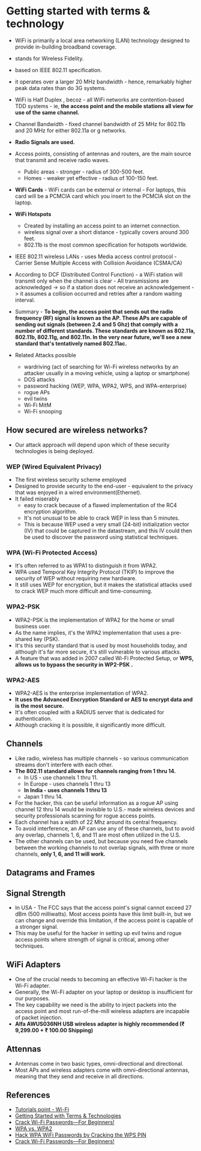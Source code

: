 # Getting started with terms & technology

- WiFi is primarily a local area networking (LAN) technology designed to provide in-building broadband coverage.

- stands for Wireless Fidelity.
- based on IEEE 802.11 specification. 
- it operates over a larger 20 MHz bandwidth - hence, remarkably higher peak data rates than do 3G systems.
- WiFi is Half Duplex , becoz - all WiFi networks are contention-based TDD systems - ie, **the access point and the mobile stations all view for use of the same channel.**
- Channel Bandwidth - fixed channel bandwidth of 25 MHz for 802.11b and 20 MHz for either 802.11a or g networks.
- **Radio Signals are used.**
- Access points, consisting of antennas and routers, are the main source that transmit and receive radio waves. 
    - Public areas - stronger - radius of 300-500 feet.
    - Homes - weaker yet effective - radius of 100-150 feet.

- **WiFi Cards** - WiFi cards can be external or internal - For laptops, this card will be a PCMCIA card which you insert to the PCMCIA slot on the laptop.
- **WiFi Hotspots** 
    - Created by installing an access point to an internet connection.
    - wireless signal over a short distance - typically covers around 300 feet.
    - 802.11b is the most common specification for hotspots worldwide.

- IEEE 802.11 wireless LANs - uses Media access control protocol - Carrier Sense Multiple Access with Collision Avoidance (CSMA/CA)
- According to DCF (Distributed Control Function) - a WiFi station will transmit only when the channel is clear - All transmissions are acknowledged -> so if a station does not receive an acknowledgement -> it assumes a collision occurred and retries after a random waiting interval.

- Summary - **To begin, the access point that sends out the radio frequency (RF) signal is known as the AP. These APs are capable of sending out signals (between 2.4 and 5 Ghz) that comply with a number of different standards. These standards are known as 802.11a, 802.11b, 802.11g, and 802.11n. In the very near future, we'll see a new standard that's tentatively named 802.11ac.**

- Related Attacks possible 
    - wardriving (act of searching for Wi-Fi wireless networks by an attacker usually in a moving vehicle, using a laptop or smartphone)
    - DOS attacks 
    - password hacking (WEP, WPA, WPA2, WPS, and WPA-enterprise) 
    - rogue APs 
    - evil twins 
    - Wi-Fi MitM  
    - Wi-Fi snooping

## How secured are wireless networks?

- Our attack approach will depend upon which of these security technologies is being deployed.

### WEP (Wired Equivalent Privacy)

- The first wireless security scheme employed
- Designed to provide security to the end-user - equivalent to the privacy that was enjoyed in a wired environment(Ethernet).
- It failed miserably
    - easy to crack because of a flawed implementation of the RC4 encryption algorithm. 
    - It's not unusual to be able to crack WEP in less than 5 minutes. 
    - This is because WEP used a very small (24-bit) initialization vector (IV) that could be captured in the datastream, and this IV could then be used to discover the password using statistical techniques.

### WPA (Wi-Fi Protected Access) 

- It's often referred to as WPA1 to distinguish it from WPA2.
- WPA used Temporal Key Integrity Protocol (TKIP) to improve the security of WEP without requiring new hardware. 
- It still uses WEP for encryption, but it makes the statistical attacks used to crack WEP much more difficult and time-consuming.

### WPA2-PSK

- WPA2-PSK is the implementation of WPA2 for the home or small business user. 
- As the name implies, it's the WPA2 implementation that uses a pre-shared key (PSK). 
- It's this security standard that is used by most households today, and although it's far more secure, it's still vulnerable to various attacks.
- A feature that was added in 2007 called Wi-Fi Protected Setup, or **WPS, allows us to bypass the security in WP2-PSK .**

### WPA2-AES

- WPA2-AES is the enterprise implementation of WPA2. 
- **It uses the Advanced Encryption Standard or AES to encrypt data and is the most secure.** 
- It's often coupled with a RADIUS server that is dedicated for authentication.
- Although cracking it is possible, it significantly more difficult.

## Channels

- Like radio, wireless has multiple channels - so various communication streams don't interfere with each other. 
- **The 802.11 standard allows for channels ranging from 1 thru 14.**
    - In US - use channels 1 thru 11. 
    - In Europe - uses channels 1 thru 13 
    - **In India - uses channels 1 thru 13**
    - Japan 1 thru 14.
- For the hacker, this can be useful information as a rogue AP using channel 12 thru 14 would be invisible to U.S.- made wireless devices and security professionals scanning for rogue access points.
- Each channel has a width of 22 Mhz around its central frequency. 
- To avoid interference, an AP can use any of these channels, but to avoid any overlap, channels 1, 6, and 11 are most often utilized in the U.S. 
- The other channels can be used, but because you need five channels between the working channels to not overlap signals, with three or more channels, **only 1, 6, and 11 will work.**

## Datagrams and Frames

## Signal Strength

- In USA - The FCC says that the access point's signal cannot exceed 27 dBm (500 milliwatts). Most access points have this limit built-in, but we can change and override this limitation, if the access point is capable of a stronger signal. 
- This may be useful for the hacker in setting up evil twins and rogue access points where strength of signal is critical, among other techniques.

## WiFi Adapters

- One of the crucial needs to becoming an effective Wi-Fi hacker is the Wi-Fi adapter. 
- Generally, the Wi-Fi adapter on your laptop or desktop is insufficient for our purposes. 
- The key capability we need is the ability to inject packets into the access point and most run-of-the-mill wireless adapters are incapable of packet injection.
- **Alfa AWUS036NH USB wireless adapter is highly recommended  (₹ 9,299.00 + ₹ 100.00 Shipping)**

## Attennas

- Antennas come in two basic types, omni-directional and directional. 
- Most APs and wireless adapters come with omni-directional antennas, meaning that they send and receive in all directions.

## References
- [Tutorials point - Wi-Fi](https://www.tutorialspoint.com/wi-fi/wifi_access_protocols.htm)    
- [Getting Started with Terms & Technologies ](https://null-byte.wonderhowto.com/how-to/hack-wi-fi-getting-started-with-terms-technologies-0147659/)    
- [Crack Wi-Fi Passwords—For Beginners!](https://null-byte.wonderhowto.com/how-to/crack-wi-fi-passwords-for-beginners-0139793/)    
- [WPA vs. WPA2](https://www.diffen.com/difference/WPA_vs_WPA2)
- [Hack WPA WiFi Passwords by Cracking the WPS PIN](https://null-byte.wonderhowto.com/how-to/hack-wpa-wifi-passwords-by-cracking-wps-pin-0132542/)
- [Crack Wi-Fi Passwords—For Beginners! ](https://null-byte.wonderhowto.com/how-to/crack-wi-fi-passwords-for-beginners-0139793/)